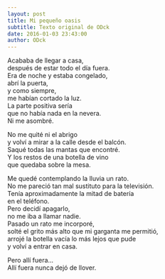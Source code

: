 ```yaml
---
layout: post
title: Mi pequeño oasis
subtitle: Texto original de ODck
date: 2016-01-03 23:43:00
author: ODck
---
```


Acababa de llegar a casa,  
después de estar todo el día fuera.  
Era de noche y estaba congelado,  
abrí la puerta,  
y como siempre,  
me habían cortado la luz.  
La parte positiva sería  
que no había nada en la nevera.  
Ni me asombré. 

No me quité ni el abrigo  
y volví a mirar a la calle desde el balcón.  
Saqué todas las mantas que encontré.  
Y los restos de una botella de vino  
que quedaba sobre la mesa.  

Me quedé contemplando la lluvia un rato.  
No me pareció tan mal sustituto para la televisión.  
Tenía aproximadamente la mitad de batería  
en el teléfono.  
Pero decidí apagarlo,  
no me iba a llamar nadie.  
Pasado un rato me incorporé,  
solté el grito más alto que mi garganta me permitió,  
arrojé la botella vacía lo más lejos que pude  
y volví a entrar en casa.

Pero allí fuera…  
Allí fuera nunca dejó de llover.